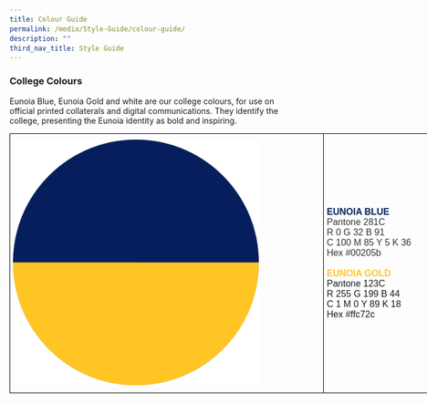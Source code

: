 ```yaml
---
title: Colour Guide
permalink: /media/Style-Guide/colour-guide/
description: ""
third_nav_title: Style Guide
---
```

### College Colours

Eunoia Blue, Eunoia Gold and white are our college colours, for use on official printed collaterals and digital communications. They identify the college, presenting the Eunoia identity as bold and inspiring.


<style type="text/css">
.tg  {border-collapse:collapse;border-spacing:0;margin:0px auto;}
.tg td{border-color:black;border-style:solid;border-width:1px;font-family:Arial, sans-serif;font-size:14px;
  overflow:hidden;padding:10px 5px;word-break:normal;}
.tg th{border-color:black;border-style:solid;border-width:1px;font-family:Arial, sans-serif;font-size:14px;
  font-weight:normal;overflow:hidden;padding:10px 5px;word-break:normal;}
.tg .tg-cly1{text-align:left;vertical-align:middle}
.tg .tg-cqfb{font-size:16px;text-align:left;vertical-align:middle}
</style>
<table class="tg" style="undefined;table-layout: fixed; width: 798px">
<colgroup>
<col style="width: 551px">
<col style="width: 247px">
</colgroup>
<tbody>
  <tr>
    <td class="tg-cly1"><img src="/images/Colours-Eunoia.png" 
     style="width:80%"></td>
    <td class="tg-cqfb"><span style="font-weight:bold;color:#00205B">EUNOIA BLUE</span><br><span style="font-weight:400;font-style:normal;color:#343434">Pantone 281C</span><br><span style="font-weight:400;font-style:normal;color:#343434">R 0 G 32 B 91</span><br><span style="font-weight:400;font-style:normal;color:#343434">C 100 M 85 Y 5 K 36</span><br><span style="font-weight:400;font-style:normal;color:#343434">Hex #00205b</span><span style="font-weight:400;font-style:normal"> </span><br><br><span style="font-weight:bold;color:#FFC72C">EUNOIA GOLD</span><br><span style="font-weight:400;font-style:normal">Pantone 123C</span><br><span style="font-weight:400;font-style:normal">R 255 G 199 B 44</span><br><span style="font-weight:400;font-style:normal">C 1 M 0 Y 89 K 18</span><br><span style="font-weight:400;font-style:normal">Hex #ffc72c</span></td>
  </tr>
</tbody>
</table>
